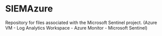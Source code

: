 # SIEMAzure
Repository for files associated with the Microsoft Sentinel project. 
(Azure VM - Log Analytics Workspace - Azure Monitor - Microsoft Sentinel)
